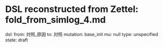 # DSL reconstructed from Zettel: fold_from_simlog_4.md

dsl:
  from: 対照_原因
  to: 対照
  mutation: base_init
  mu: null
  type: unspecified
  state: draft
